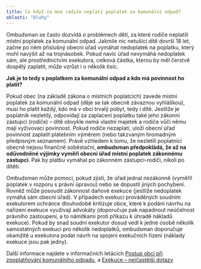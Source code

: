 ```yaml
---
title: Co když za mne rodiče neplatí poplatek za komunální odpad?
oblasti: "Dluhy"
---
```


<p>Ombudsman&nbsp;se často dozvídá o&nbsp;problémech dětí, za&nbsp;které rodiče neplatili místní poplatek za komunální odpad. Jakmile nic netušící dítě dovrší 18 let, začne po něm příslušný obecní úřad vymáhat nedoplatek na poplatku, který mohl navýšit až na trojnásobek. Pokud navíc úřad nevymáhá nedoplatek sám, ale prostřednictvím exekutora, celková částka, kterou by měl čerstvě dospělý zaplatit, může vzrůst i o několik tisíc.</p><p><strong>Jak je to tedy s poplatkem za komunální odpad a kdo má povinnost ho platit?</strong></p><p>Pokud obec (na základě zákona o místních poplatcích) zavede místní poplatek za komunální odpad (děje se tak obecně závaznou vyhláškou), musí ho platit každý, kdo má v obci trvalý pobyt, tedy i dítě. Jestliže je poplatník nezletilý, odpovídají za zaplacení poplatku také jeho zákonní zástupci (rodiče) – dítě obvykle nemá vlastní majetek a rodiče vůči němu mají vyživovací povinnost. Pokud rodiče nezaplatí, uloží obecní úřad povinnost zaplatit platebním výměrem (nebo takzvaným hromadným předpisným seznamem). Právě vzhledem k tomu, že nezletilí poplatníci obecně nejsou finančně soběstační,<strong> ombudsman předpokládá, že až na odůvodněné výjimky vyměří obecní úřad místní poplatek zákonnému zástupci</strong>. Pak by platbu vymáhal po zákonném zástupci-rodiči, nikoli po dítěti.</p><p>Ombudsman může pomoci, pokud zjistí, že úřad jednal nezákonně (vyměřil poplatek v rozporu s právní úpravou) nebo se dopustil jiných pochybení. Rovněž může posoudit zákonnost daňové exekuce (jestliže nedoplatek vymáhá sám obecní úřad). V případech exekucí prováděných soudním exekutorem ochránce dlouhodobě kritizuje obce, které k podání návrhu na nařízení exekuce využívají advokáty (doporučuje pak napadnout neúčelnost právního zastoupení, a to námitkami proti příkazu k úhradě nákladů exekuce). Pokud by snad soudní exekutor dosud vedl k&nbsp;jedné osobě několik samostatných exekucí pro několik nedoplatků, ombudsman doporučuje okamžitě u exekutora podat návrh na spojení exekučních řízení (náklady exekuce jsou pak jedny).</p><p>Další informace najdete v informačních letácích <a title="Otevření do nového okna" href="http://www.ochrance.cz/stiznosti-na-urady/chcete-si-stezovat/zivotni-situace-problemy-a-jejich-reseni/komunalni-odpad-postup-obci-pri-jeho-zpoplatnovani/" target="_blank">Postup obcí při zpoplatňování komunálního odpadu </a>&nbsp;<img alt="" src="typo3/ext/od_linkdesc/icons/external.gif" class="od_linkdesc_icon_external" />a <a title="Otevření do nového okna" href="http://www.ochrance.cz/stiznosti-na-urady/chcete-si-stezovat/zivotni-situace-problemy-a-jejich-reseni/exekuce-nejcastejsi-dotazy/" target="_blank">Exekuce – nejčastější dotazy</a>&nbsp;<img alt="" src="typo3/ext/od_linkdesc/icons/external.gif" class="od_linkdesc_icon_external" /></p></div>
